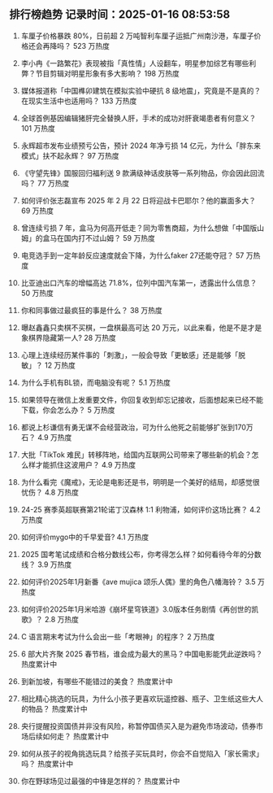
## 排行榜趋势 记录时间：2025-01-16 08:53:58
  
  1. 车厘子价格暴跌 80%，日前超 2 万吨智利车厘子运抵广州南沙港，车厘子价格还会再降吗？ 523 万热度
    
  2. 李小冉《一路繁花》表现被指「真性情」人设翻车，明星参加综艺有哪些利弊？节目剪辑对明星形象有多大影响？ 198 万热度
    
  3. 媒体报道称「中国榫卯建筑在模拟实验中硬抗 8 级地震」，究竟是不是真的？在现实生活中也适用吗？ 133 万热度
    
  4. 全球首例基因编辑猪肝完全替换人肝，手术的成功对肝衰竭患者有何意义？ 101 万热度
    
  5. 永辉超市发布业绩预亏公告，预计 2024 年净亏损 14 亿元，为什么「胖东来模式」扶不起永辉？ 97 万热度
    
  6. 《守望先锋》国服回归福利送 9 款满级神话皮肤等一系列物品，你会因此回流吗？ 77 万热度
    
  7. 如何评价张志磊宣布 2025 年 2 月 22 日将迎战卡巴耶尔？他的赢面多大？ 69 万热度
    
  8. 曾连续亏损 7 年，盒马为何高开低走？同为零售商超，为什么想做「中国版山姆」的盒马在国内打不过山姆？ 59 万热度
    
  9. 电竞选手到一定年龄反应速度就会下降，为什么faker 27还能夺冠？ 57 万热度
    
  10. 比亚迪出口汽车的增幅高达 71.8%，位列中国汽车第一，透露出什么信息？ 50 万热度
    
  11. 你和同事做过最疯狂的事是什么？ 38 万热度
    
  12. 曝赵鑫鑫只卖棋不买棋，一盘棋最高可达 20 万元，以此来看，他是不是才是象棋界隐藏第一人? 28 万热度
    
  13. 心理上连续经历某件事的「刺激」，一般会导致「更敏感」还是能够「脱敏」？ 12 万热度
    
  14. 为什么手机有BL锁，而电脑没有呢？ 5.1 万热度
    
  15. 如果领导在微信上发重要文件，你回复收到却忘记接收，后面想起来已经不能下载，你会怎么办？ 5 万热度
    
  16. 都说上杉谦信有勇无谋不会经营政治，可为什么他死之前能够扩张到170万石？ 4.9 万热度
    
  17. 大批「TikTok 难民」转移阵地，给国内互联网公司带来了哪些新的机会？怎么样才能抓住这波用户？ 4.9 万热度
    
  18. 为什么看完《魔戒》，无论是电影还是书，明明是一个美好的结局，却感觉很忧伤？ 4.8 万热度
    
  19. 24-25 赛季英超联赛第21轮诺丁汉森林 1:1 利物浦，如何评价这场比赛？ 4.2 万热度
    
  20. 如何评价mygo中的千早爱音? 4.1 万热度
    
  21. 2025 国考笔试成绩和合格分数线公布，你考得怎么样？如何看待今年的分数线？ 3.9 万热度
    
  22. 如何评价2025年1月新番《ave mujica 颂乐人偶》里的角色八幡海铃？ 3.5 万热度
    
  23. 如何评价2025年1月米哈游《崩坏星穹铁道》3.0版本任务剧情《再创世的凯歌》？ 2.8 万热度
    
  24. C 语言期末考试为什么会出一些「考眼神」的程序？ 2 万热度
    
  25. 6 部大片齐聚 2025 春节档，谁会成为最大的黑马？中国电影能凭此逆跌吗？ 热度累计中
    
  26. 到新加坡，有哪些不能错过的美食？ 热度累计中
    
  27. 相比精心挑选的玩具，为什么小孩子更喜欢玩遥控器、瓶子、卫生纸这些大人的物品？ 热度累计中
    
  28. 央行提醒投资国债并非没有风险，称暂停国债买入是为避免市场波动，债券市场后续如何走？ 热度累计中
    
  29. 如何从孩子的视角挑选玩具？给孩子买玩具时，你会不自觉陷入「家长需求」吗？ 热度累计中
    
  30. 你在野球场见过最强的中锋是怎样的？ 热度累计中
    